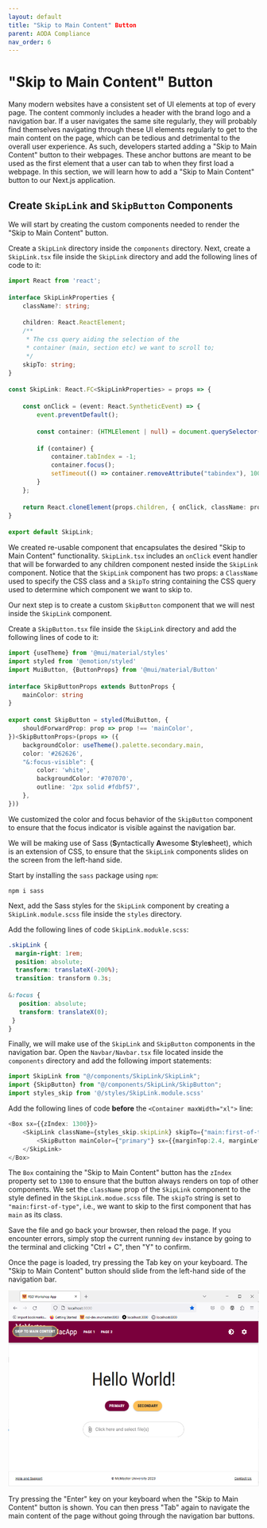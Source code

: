 ```yaml
---
layout: default
title: "Skip to Main Content" Button
parent: AODA Compliance
nav_order: 6
---
```

# "Skip to Main Content" Button

Many modern websites have a consistent set of UI elements at top of every page. The content commonly includes a header with the brand logo and a navigation bar. If a user navigates the same site regularly, they will probably find themselves navigating through these UI elements regularly to get to the main content on the page, which can be tedious and detrimental to the overall user experience. As such, developers started adding a "Skip to Main Content" button to their webpages. These anchor buttons are meant to be used as the first element that a user can tab to when they first load a webpage. In this section, we will learn how to add a "Skip to Main Content" button to our Next.js application.

## Create `SkipLink` and `SkipButton` Components
We will start by creating the custom components needed to render the "Skip to Main Content" button.

Create a `SkipLink` directory inside the `components` directory. Next, create a `SkipLink.tsx` file inside the `SkipLink` directory and add the following lines of code to it:

```ts
import React from 'react';

interface SkipLinkProperties {
    className?: string;

    children: React.ReactElement;
    /**
     * The css query aiding the selection of the
     * container (main, section etc) we want to scroll to;
     */
    skipTo: string;
}

const SkipLink: React.FC<SkipLinkProperties> = props => {

    const onClick = (event: React.SyntheticEvent) => {
        event.preventDefault();

        const container: (HTMLElement | null) = document.querySelector(props.skipTo);

        if (container) {
            container.tabIndex = -1;
            container.focus();
            setTimeout(() => container.removeAttribute("tabindex"), 1000);
        }
    };

    return React.cloneElement(props.children, { onClick, className: props.className });
}

export default SkipLink;
```

We created re-usable component that encapsulates the desired "Skip to Main Content" functionality. `SkipLink.tsx` includes an `onClick` event handler that will be forwarded to any children component nested inside the `SkipLink` component. Notice that the `SkipLink` component has two props: a `ClassName` used to specify the CSS class and a `SkipTo` string containing the CSS query used to determine which component we want to skip to. 

Our next step is to create a custom `SkipButton` component that we will nest inside the `SkipLink` component.

Create a `SkipButton.tsx` file inside the `SkipLink` directory and add the following lines of code to it:

```ts
import {useTheme} from '@mui/material/styles'
import styled from '@emotion/styled'
import MuiButton, {ButtonProps} from '@mui/material/Button'

interface SkipButtonProps extends ButtonProps {
    mainColor: string
}

export const SkipButton = styled(MuiButton, {
    shouldForwardProp: prop => prop !== 'mainColor',
})<SkipButtonProps>(props => ({
    backgroundColor: useTheme().palette.secondary.main,
    color: '#262626',
    "&:focus-visible": {
        color: 'white',
        backgroundColor: '#707070',
        outline: '2px solid #fdbf57',
    },
}))
```

We customized the color and focus behavior of the `SkipButton` component to ensure that the focus indicator is visible against the navigation bar.

We will be making use of Sass (**S**yntactically **A**wesome **S**tyle**s**heet), which is an extension of CSS, to ensure that the `SkipLink` components slides on the screen from the left-hand side.

Start by installing the `sass` package using `npm`:
```shell
npm i sass
```

Next, add the Sass styles for the `SkipLink` component by creating a `SkipLink.module.scss` file inside the `styles` directory.

Add the following lines of code `SkipLink.modukle.scss`:
```scss
.skipLink {
  margin-right: 1rem;
  position: absolute;
  transform: translateX(-200%);
  transition: transform 0.3s;

&:focus {
   position: absolute;
   transform: translateX(0);
 }
}
```

Finally, we will make use of the `SkipLink` and `SkipButton` components in the navigation bar. Open the `Navbar/Navbar.tsx` file located inside the `components` directory and add the following import statements:
```ts
import SkipLink from "@/components/SkipLink/SkipLink";  
import {SkipButton} from "@/components/SkipLink/SkipButton";  
import styles_skip from '@/styles/SkipLink.module.scss'
```

Add the following lines of code **before** the `<Container maxWidth="xl">` line:

```ts
<Box sx={{zIndex: 1300}}>
	<SkipLink className={styles_skip.skipLink} skipTo={"main:first-of-type"}>
		<SkipButton mainColor={"primary"} sx={{marginTop:2.4, marginLeft:2, color: 'white'}}>Skip to main content</SkipButton>
	</SkipLink>
</Box>
```

The `Box` containing the "Skip to Main Content" button has the `zIndex` property set to `1300` to ensure that the button always renders on top of other components. We set the `className` prop of the `SkipLink` component to the style defined in the `SkipLink.modue.scss` file. The `skipTo` string is set to `"main:first-of-type"`, i.e., we want to skip to the first component that has `main` as its class.

Save the file and go back your browser, then reload the page. If you encounter errors, simply stop the current running `dev` instance by going to the terminal and clicking "Ctrl + C", then "Y" to confirm. 

Once the page is loaded, try pressing the Tab key on your keyboard. The "Skip to Main Content" button should slide from the left-hand side of the navigation bar.

![skip-to-main](assets/img/skip-to-main.png)

Try pressing the "Enter" key on your keyboard when the "Skip to Main Content" button is shown. You can then press "Tab" again to navigate the main content of the page without going through the navigation bar buttons.



